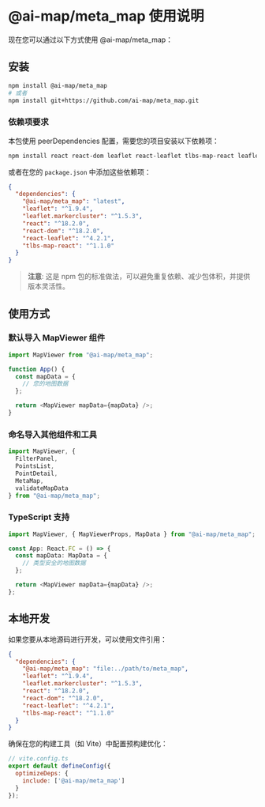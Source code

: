 # @ai-map/meta_map 使用说明

现在您可以通过以下方式使用 @ai-map/meta_map：

## 安装

```bash
npm install @ai-map/meta_map
# 或者
npm install git+https://github.com/ai-map/meta_map.git
```

### 依赖项要求

本包使用 peerDependencies 配置，需要您的项目安装以下依赖项：

```bash
npm install react react-dom leaflet react-leaflet tlbs-map-react leaflet.markercluster
```

或者在您的 `package.json` 中添加这些依赖项：

```json
{
  "dependencies": {
    "@ai-map/meta_map": "latest",
    "leaflet": "^1.9.4",
    "leaflet.markercluster": "^1.5.3", 
    "react": "^18.2.0",
    "react-dom": "^18.2.0",
    "react-leaflet": "^4.2.1",
    "tlbs-map-react": "^1.1.0"
  }
}
```

> **注意**: 这是 npm 包的标准做法，可以避免重复依赖、减少包体积，并提供版本灵活性。

## 使用方式

### 默认导入 MapViewer 组件

```javascript
import MapViewer from "@ai-map/meta_map";

function App() {
  const mapData = {
    // 您的地图数据
  };

  return <MapViewer mapData={mapData} />;
}
```

### 命名导入其他组件和工具

```javascript
import MapViewer, { 
  FilterPanel, 
  PointsList, 
  PointDetail,
  MetaMap,
  validateMapData
} from "@ai-map/meta_map";

```

### TypeScript 支持

```typescript
import MapViewer, { MapViewerProps, MapData } from "@ai-map/meta_map";

const App: React.FC = () => {
  const mapData: MapData = {
    // 类型安全的地图数据
  };

  return <MapViewer mapData={mapData} />;
};
```

## 本地开发

如果您要从本地源码进行开发，可以使用文件引用：

```json
{
  "dependencies": {
    "@ai-map/meta_map": "file:../path/to/meta_map",
    "leaflet": "^1.9.4",
    "leaflet.markercluster": "^1.5.3", 
    "react": "^18.2.0",
    "react-dom": "^18.2.0",
    "react-leaflet": "^4.2.1",
    "tlbs-map-react": "^1.1.0"
  }
}
```

确保在您的构建工具（如 Vite）中配置预构建优化：

```javascript
// vite.config.ts
export default defineConfig({
  optimizeDeps: {
    include: ['@ai-map/meta_map']
  }
});
```
